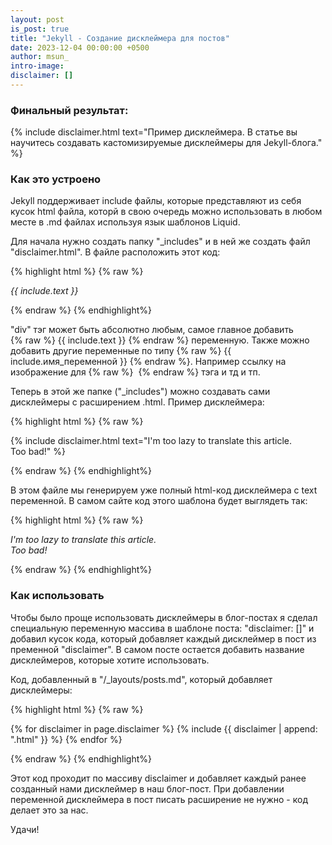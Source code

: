 ```yaml
---
layout: post
is_post: true
title: "Jekyll - Создание дисклеймера для постов"
date: 2023-12-04 00:00:00 +0500
author: msun_
intro-image:
disclaimer: []
---
```


### Финальный результат:

{% include disclaimer.html
text="Пример дисклеймера. В статье вы научитесь создавать кастомизируемые дисклеймеры для Jekyll-блога."
%}

### Как это устроено

Jekyll поддерживает include файлы, которые представляют из себя кусок html файла, которй в свою очередь можно использовать в любом месте в .md файлах используя язык шаблонов Liquid.

Для начала нужно создать папку "\_includes" и в ней же создать файл "disclaimer.html".
В файле расположить этот код:

{% highlight html %}
{% raw %}

<div class="disclaimer">
    <p><i> {{ include.text }} </i></p>
</div>

{% endraw %}
{% endhighlight%}

"div" тэг может быть абсолютно любым, самое главное добавить <br>{% raw %} {{ include.text }} {% endraw %} переменную.
Также можно добавить другие переменные по типу {% raw %} {{ include.имя_переменной }} {% endraw %}. Например ссылку на изображение для {% raw %} <img> {% endraw %} тэга и тд и тп.

Теперь в этой же папке ("\_includes") можно создавать сами дисклеймеры с расширением .html. Пример дисклеймера:

{% highlight html %}
{% raw %}

{% include disclaimer.html
text="I'm too lazy to translate this article.<br> Too bad!"
%}

{% endraw %}
{% endhighlight%}

В этом файле мы генерируем уже полный html-код дисклеймера с text переменной.
В самом сайте код этого шаблона будет выглядеть так:

{% highlight html %}
{% raw %}

<div class="disclaimer">
    <p><i> I'm too lazy to translate this article.<br> Too bad! </i></p>
</div>

{% endraw %}
{% endhighlight%}

### Как использовать

Чтобы было проще использовать дисклеймеры в блог-постах я сделал специальную переменную массива в шаблоне поста: "disclaimer: []"
и добавил кусок кода, который добавляет каждый дисклеймер в пост из пременной "disclaimer". В самом посте остается
добавить название дисклеймеров, которые хотите использовать.

Код, добавленный в "/_layouts/posts.md", который добавляет дисклеймеры:

{% highlight html %}
{% raw %}

{% for disclaimer in page.disclaimer %}
    {% include {{ disclaimer | append: ".html" }}  %}
{% endfor %}

{% endraw %}
{% endhighlight%}

Этот код проходит по массиву disclaimer и добавляет каждый ранее созданный нами дисклеймер в наш блог-пост. 
При добавлении переменной дисклеймера в пост писать расширение не нужно - код делает это за нас.

Удачи!